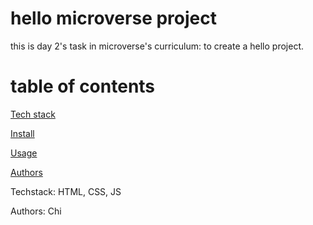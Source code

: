 # hello microverse project

this is day 2's task in microverse's curriculum: to create a hello project.

# table of contents
[Tech stack](#ts)

[Install](#is)

[Usage](#us)

[Authors](#at)


Techstack<a name="ts"></a>: HTML, CSS, JS

Authors<a name="at"></a>: Chi

